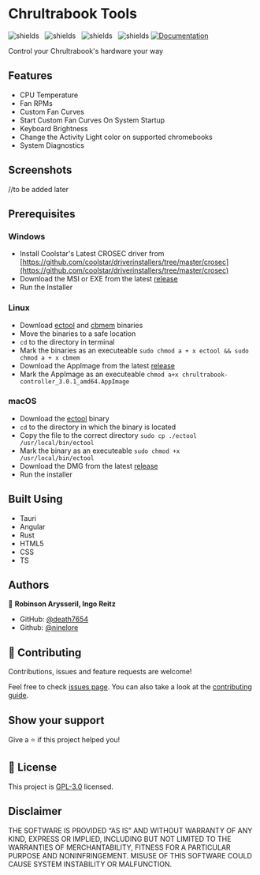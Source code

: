 # Chrultrabook Tools
<img src="https://img.shields.io/github/downloads/Death7654/Chrultrabook-Controller/total" alt="shields">&nbsp;&nbsp;
<img src="https://img.shields.io/github/contributors/Death7654/Chrultrabook-Controller?color=dark-green" alt="shields">&nbsp;&nbsp;
<img src="https://img.shields.io/github/forks/Death7654/Chrultrabook-Controller?style=social" alt="shields">&nbsp;&nbsp;
<img src="https://img.shields.io/github/stars/Death7654/Chrultrabook-Controller?style=social" alt="shields">
[![Documentation](https://img.shields.io/badge/documentation-yes-brightgreen.svg)](https://github.com/death7654/Chrultrabook-Tools/wiki/Installing)

Control your Chrultrabook's hardware your way

## Features
- CPU Temperature
- Fan RPMs
- Custom Fan Curves
- Start Custom Fan Curves On System Startup
- Keyboard Brightness
- Change the Activity Light color on supported chromebooks
- System Diagnostics

## Screenshots

//to be added later

## Prerequisites

### Windows
- Install Coolstar's Latest CROSEC driver from [https://github.com/coolstar/driverinstallers/tree/master/crosec](https://github.com/coolstar/driverinstallers/tree/master/crosec)
- Download the MSI or EXE from the latest [release](https://github.com/death7654/Chrultrabook-Tools/releases)
- Run the Installer

### Linux
- Download [ectool](https://tree123.org/files/utils/ectool) and [cbmem](https://tree123.org/files/utils/cbmem) binaries
- Move the binaries to a safe location
- ```cd``` to the directory in terminal
- Mark the binaries as an executeable ```sudo chmod a + x ectool && sudo chmod a + x cbmem```
- Download the AppImage from the latest [release](https://github.com/death7654/Chrultrabook-Tools/releases)
- Mark the AppImage as an executeable ```chmod a+x chrultrabook-controller_3.0.1_amd64.AppImage```

### macOS
- Download the [ectool](https://ethanthesleepy.one/public/chrultrabook/utils/) binary
- ```cd``` to the directory in which the binary is located
- Copy the file to the correct directory ```sudo cp ./ectool /usr/local/bin/ectool```
- Mark the binary as an executeable ```sudo chmod +x /usr/local/bin/ectool```
- Download the DMG from the latest [release](https://github.com/death7654/Chrultrabook-Tools/releases)
- Run the installer

## Built Using
- Tauri
- Angular
- Rust
- HTML5
- CSS
- TS

## Authors

👤 **Robinson Arysseril, Ingo Reitz**

* GitHub: [@death7654](https://github.com/death7654)
* Github: [@ninelore](https://github.com/ninelore)

## 🤝 Contributing

Contributions, issues and feature requests are welcome!

Feel free to check [issues page](https://github.com/death7654/Chrultrabook-Tools/issues?q=is%3Aissue+is%3Aopen+sort%3Aupdated-desc). 
You can also take a look at the [contributing guide](https://github.com/death7654/Chrultrabook-Tools/wiki/Contributing).

## Show your support

Give a ⭐️ if this project helped you!


## 📝 License

This project is [GPL-3.0](https://github.com/death7654/Chrultrabook-Tools/blob/3.X.X/LICENSE) licensed.

## Disclaimer
THE SOFTWARE IS PROVIDED “AS IS” AND WITHOUT WARRANTY OF ANY KIND, EXPRESS OR IMPLIED, INCLUDING BUT NOT LIMITED TO THE WARRANTIES OF MERCHANTABILITY, FITNESS FOR A PARTICULAR PURPOSE AND NONINFRINGEMENT. MISUSE OF THIS SOFTWARE COULD CAUSE SYSTEM INSTABILITY OR MALFUNCTION.
